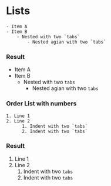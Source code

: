 # Lists


```
- Item A
- Item B
    - Nested with two `tabs`
        - Nested agian with two `tabs`
```

### Result
- Item A
- Item B
    - Nested with two `tabs`
        - Nested agian with two `tabs`



### Order List with numbers
```
1. Line 1
2. Line 2
      1. Indent with two `tabs`
      2. Indent with two `tabs`
```
### Result

1. Line 1
2. Line 2
      1. Indent with two `tabs`
      2. Indent with two `tabs`




